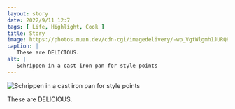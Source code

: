 ```yaml
---
layout: story
date: 2022/9/11 12:7
tags: [ Life, Highlight, Cook ]
title: Story
image: https://photos.muan.dev/cdn-cgi/imagedelivery/-wp_VgtWlgmh1JURQ8t1mg/1bd4a6bc-36b6-480d-3bbd-e7d98fe31700/public
caption: |
   These are DELICIOUS.
alt: |
   Schrippen in a cast iron pan for style points 
---
```


![Schrippen in a cast iron pan for style points ](https://photos.muan.dev/cdn-cgi/imagedelivery/-wp_VgtWlgmh1JURQ8t1mg/1bd4a6bc-36b6-480d-3bbd-e7d98fe31700/public)

These are DELICIOUS.
